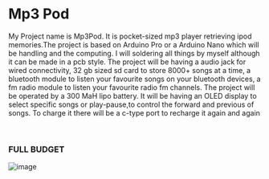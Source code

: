 # Mp3 Pod
My Project name is Mp3Pod. It is pocket-sized mp3 player retrieving ipod memories.The project is based on Arduino Pro or a Arduino Nano which will be handling and the computing. I will soldering all things by myself although it can be made in a pcb style. The project will be having a audio jack for wired connectivity, 32 gb sized sd card to store 8000+ songs at a time, a bluetooth module to listen your favourite songs on your bluetooth devices, a fm radio module to listen your favourite radio fm channels. The project will be operated by a 300 MaH lipo battery. It will be having an OLED display to select specific songs or play-pause,to control the forward and previous of songs. To charge it there will be a c-type port to recharge it again and again

<br>
<h3>FULL BUDGET</h3>

![image](https://github.com/user-attachments/assets/c73b3809-7bb0-479e-ae58-babad56122ef)

